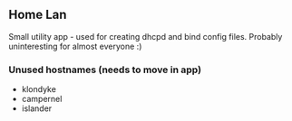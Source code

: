 ## Home Lan

Small utility app - used for creating dhcpd and bind config files. Probably uninteresting for almost everyone :)

### Unused hostnames (needs to move in app)

* klondyke
* campernel
* islander
